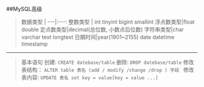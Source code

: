 ##MySQL高级

 > 
 > 数据类型 | 
   ---|:---:
   整数类型 | int tinyint bigint smallint
   浮点数类型|float double
   定点数类型|decimal(总位数, 小数点后位数)
   字符串类型|char varchar text longtext
   日期时间|year(1901~2155) date datetime timestamp

-----
> 基本语句
  创建:  `CREATE datebase/table`
  删除:  `DROP datebase/table`
  修改表结构： `ALTER table 表名 (add / modify /change /drop ) 字段 `
  修改表内容:  `UPDATE 表名 set key = value[key = value ...]`

